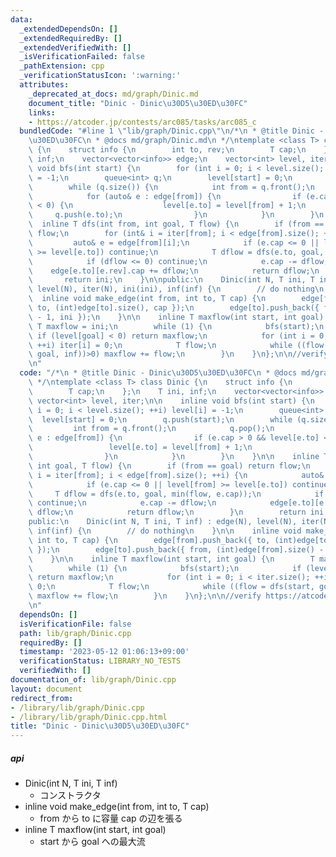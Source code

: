 ```yaml
---
data:
  _extendedDependsOn: []
  _extendedRequiredBy: []
  _extendedVerifiedWith: []
  _isVerificationFailed: false
  _pathExtension: cpp
  _verificationStatusIcon: ':warning:'
  attributes:
    _deprecated_at_docs: md/graph/Dinic.md
    document_title: "Dinic - Dinic\u30D5\u30ED\u30FC"
    links:
    - https://atcoder.jp/contests/arc085/tasks/arc085_c
  bundledCode: "#line 1 \"lib/graph/Dinic.cpp\"\n/*\n * @title Dinic - Dinic\u30D5\
    \u30ED\u30FC\n * @docs md/graph/Dinic.md\n */\ntemplate <class T> class Dinic\
    \ {\n    struct info {\n        int to, rev;\n        T cap;\n    };\n    T ini,\
    \ inf;\n    vector<vector<info>> edge;\n    vector<int> level, iter;\n\n    inline\
    \ void bfs(int start) {\n        for (int i = 0; i < level.size(); ++i) level[i]\
    \ = -1;\n        queue<int> q;\n        level[start] = 0;\n        q.push(start);\n\
    \        while (q.size()) {\n            int from = q.front();\n            q.pop();\n\
    \            for (auto& e : edge[from]) {\n                if (e.cap > 0 && level[e.to]\
    \ < 0) {\n                    level[e.to] = level[from] + 1;\n               \
    \     q.push(e.to);\n                }\n            }\n        }\n    }\n\n  \
    \  inline T dfs(int from, int goal, T flow) {\n        if (from == goal) return\
    \ flow;\n        for (int& i = iter[from]; i < edge[from].size(); ++i) {\n   \
    \         auto& e = edge[from][i];\n            if (e.cap <= 0 || level[from]\
    \ >= level[e.to]) continue;\n            T dflow = dfs(e.to, goal, min(flow, e.cap));\n\
    \            if (dflow <= 0) continue;\n            e.cap -= dflow;\n        \
    \    edge[e.to][e.rev].cap += dflow;\n            return dflow;\n        }\n \
    \       return ini;\n    }\n\npublic:\n    Dinic(int N, T ini, T inf) : edge(N),\
    \ level(N), iter(N), ini(ini), inf(inf) {\n        // do nothing\n    }\n\n  \
    \  inline void make_edge(int from, int to, T cap) {\n        edge[from].push_back({\
    \ to, (int)edge[to].size(), cap });\n        edge[to].push_back({ from, (int)edge[from].size()\
    \ - 1, ini });\n    }\n\n    inline T maxflow(int start, int goal) {\n       \
    \ T maxflow = ini;\n        while (1) {\n            bfs(start);\n           \
    \ if (level[goal] < 0) return maxflow;\n            for (int i = 0; i < iter.size();\
    \ ++i) iter[i] = 0;\n            T flow;\n            while ((flow = dfs(start,\
    \ goal, inf))>0) maxflow += flow;\n        }\n    }\n};\n\n//verify https://atcoder.jp/contests/arc085/tasks/arc085_c\n\
    \n"
  code: "/*\n * @title Dinic - Dinic\u30D5\u30ED\u30FC\n * @docs md/graph/Dinic.md\n\
    \ */\ntemplate <class T> class Dinic {\n    struct info {\n        int to, rev;\n\
    \        T cap;\n    };\n    T ini, inf;\n    vector<vector<info>> edge;\n   \
    \ vector<int> level, iter;\n\n    inline void bfs(int start) {\n        for (int\
    \ i = 0; i < level.size(); ++i) level[i] = -1;\n        queue<int> q;\n      \
    \  level[start] = 0;\n        q.push(start);\n        while (q.size()) {\n   \
    \         int from = q.front();\n            q.pop();\n            for (auto&\
    \ e : edge[from]) {\n                if (e.cap > 0 && level[e.to] < 0) {\n   \
    \                 level[e.to] = level[from] + 1;\n                    q.push(e.to);\n\
    \                }\n            }\n        }\n    }\n\n    inline T dfs(int from,\
    \ int goal, T flow) {\n        if (from == goal) return flow;\n        for (int&\
    \ i = iter[from]; i < edge[from].size(); ++i) {\n            auto& e = edge[from][i];\n\
    \            if (e.cap <= 0 || level[from] >= level[e.to]) continue;\n       \
    \     T dflow = dfs(e.to, goal, min(flow, e.cap));\n            if (dflow <= 0)\
    \ continue;\n            e.cap -= dflow;\n            edge[e.to][e.rev].cap +=\
    \ dflow;\n            return dflow;\n        }\n        return ini;\n    }\n\n\
    public:\n    Dinic(int N, T ini, T inf) : edge(N), level(N), iter(N), ini(ini),\
    \ inf(inf) {\n        // do nothing\n    }\n\n    inline void make_edge(int from,\
    \ int to, T cap) {\n        edge[from].push_back({ to, (int)edge[to].size(), cap\
    \ });\n        edge[to].push_back({ from, (int)edge[from].size() - 1, ini });\n\
    \    }\n\n    inline T maxflow(int start, int goal) {\n        T maxflow = ini;\n\
    \        while (1) {\n            bfs(start);\n            if (level[goal] < 0)\
    \ return maxflow;\n            for (int i = 0; i < iter.size(); ++i) iter[i] =\
    \ 0;\n            T flow;\n            while ((flow = dfs(start, goal, inf))>0)\
    \ maxflow += flow;\n        }\n    }\n};\n\n//verify https://atcoder.jp/contests/arc085/tasks/arc085_c\n\
    \n"
  dependsOn: []
  isVerificationFile: false
  path: lib/graph/Dinic.cpp
  requiredBy: []
  timestamp: '2023-05-12 01:06:13+09:00'
  verificationStatus: LIBRARY_NO_TESTS
  verifiedWith: []
documentation_of: lib/graph/Dinic.cpp
layout: document
redirect_from:
- /library/lib/graph/Dinic.cpp
- /library/lib/graph/Dinic.cpp.html
title: "Dinic - Dinic\u30D5\u30ED\u30FC"
---
```

##### api
- Dinic(int N, T ini, T inf)  
    - コンストラクタ  
- inline void make_edge(int from, int to, T cap)  
    - from から to に容量 cap の辺を張る  
- inline T maxflow(int start, int goal)  
    - start から goal への最大流  